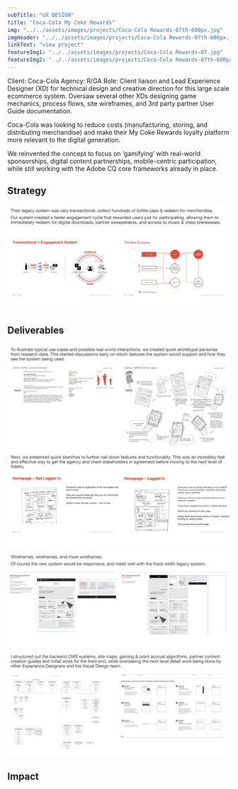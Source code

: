 ```yaml
---
subTitle: "UX DESIGN" 
title: "Coca-Cola My Coke Rewards"
img: "../../assets/images/projects/Coca-Cola Rewards-07th-600px.jpg"
imgHeader: "../../assets/images/projects/Coca-Cola Rewards-07th-600px.jpg"
linkText: "view project"
featureImg1: "../../assets/images/projects/Coca-Cola Rewards-07.jpg"
featureImg2: "../../assets/images/projects/Coca-Cola Rewards-07th-600px.jpg"
---
```

Client: Coca-Cola Agency: R/GA Role: Client liaison and Lead Experience Designer (XD) for technical design and creative direction for this large scale ecommerce system. Oversaw several other XDs designing game mechanics, process flows, site wireframes, and 3rd party partner User Guide documentation.

Coca-Cola was looking to reduce costs (manufacturing, storing, and distributing merchandise) and make their My Coke Rewards loyalty platform more relevant to the digital generation. 

We reinvented the concept to focus on ‘gamifying’ with real-world sponsorships, digital content partnerships, mobile-centric participation, while still working with the Adobe CQ core frameworks already in place. 

## Strategy ##
![deliverables slide image 2](<../../assets/images/projects/Coca-Cola Rewards-02.jpg>)
## Deliverables ##
![deliverables slide image 2](<../../assets/images/projects/Coca-Cola Rewards-03.jpg>)
![deliverables slide image 3](<../../assets/images/projects/Coca-Cola Rewards-04.jpg>)
![deliverables slide image 4](<../../assets/images/projects/Coca-Cola Rewards-05.jpg>)
![deliverables slide image 4](<../../assets/images/projects/Coca-Cola Rewards-06.jpg>)
## Impact ##
